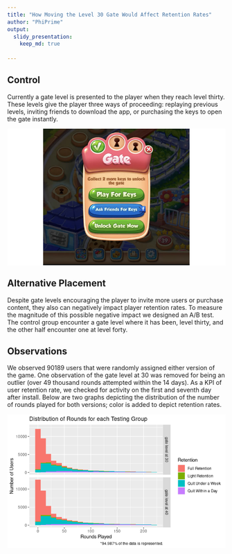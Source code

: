 ```yaml
---
title: "How Moving the Level 30 Gate Would Affect Retention Rates"
author: "PhiPrime"
output: 
  slidy_presentation:
    keep_md: true

---
```







## Control  
Currently a gate level is presented to the player when they reach level thirty. These levels give the player three ways of proceeding: replaying previous levels, inviting friends to download the app, or purchasing the keys to open the gate instantly.  
  

<img src="index_files/figure-slidy/unnamed-chunk-2-1.png" style="display: block; margin: auto;" />



## Alternative Placement  
Despite gate levels encouraging the player to invite more users or purchase content, they also can negatively impact player retention rates. To measure the magnitude of this possible negative impact we designed an A/B test. The control group encounter a gate level where it has been, level thirty, and the other half encounter one at level forty.


## Observations  







We observed 90189 users that were randomly assigned either version of the game. One observation of the gate level at 30 was removed for being an outlier (over 49 thousand rounds attempted within the 14 days). As a KPI of user retention rate, we checked for activity on the first and seventh day after install. Below are two graphs depicting the distribution of the number of rounds played for both versions; color is added to depict retention rates.


<img src="index_files/figure-slidy/unnamed-chunk-6-1.png" style="display: block; margin: auto;" />



